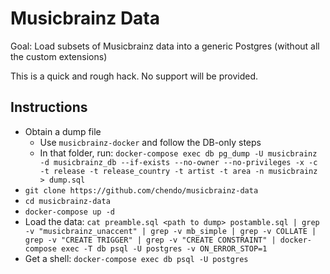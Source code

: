 # Musicbrainz Data

Goal: Load subsets of Musicbrainz data into a generic Postgres (without all the custom extensions)

This is a quick and rough hack. No support will be provided.

## Instructions

* Obtain a dump file
  * Use `musicbrainz-docker` and follow the DB-only steps
  * In that folder, run: `docker-compose exec db pg_dump -U musicbrainz -d musicbrainz_db --if-exists --no-owner --no-privileges -x -c -t release -t release_country -t artist -t area -n musicbrainz > dump.sql`
* `git clone https://github.com/chendo/musicbrainz-data`
* `cd musicbrainz-data`
* `docker-compose up -d`
* Load the data: `cat preamble.sql <path to dump> postamble.sql | grep -v "musicbrainz_unaccent" | grep -v mb_simple | grep -v COLLATE | grep -v "CREATE TRIGGER" | grep -v "CREATE CONSTRAINT" | docker-compose exec -T db psql -U postgres -v ON_ERROR_STOP=1`
* Get a shell: `docker-compose exec db psql -U postgres`
